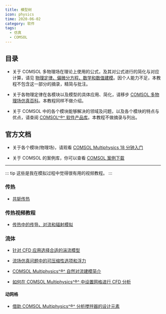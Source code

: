 ```yaml
---
title: 模型树
icon: physics
time: 2020-06-02
category: 软件
tags:
  - 仿真
  - COMSOL
---
```


## 目录

- 关于 COMSOL 多物理场在理论上使用的公式，及其对公式进行的简化与对应计算，请见 [物理定律、偏微分方程、数学和数值建模](http://cn.comsol.com/multiphysics/introduction-to-physics-pdes-and-numerical-modeling)。因个人能力不足，本教程不包含这一部分的摘录，精简与批注。

- 关于各物理定律在各模块以及模型的具体应用、简化，请移步 [COMSOL 多物理场仿真百科](http://cn.comsol.com/multiphysics/)。本教程同样不做介绍。

- 关于 COMSOL 中的各个模块能够解决的领域及问题，以及各个模块的特点与优点，请查阅 [COMSOL^®^ 软件产品库](https://cn.comsol.com/products)。本教程不做摘录与列出。

## 官方文档

- 关于各个模块(物理场)，请观看 [COMSOL Multiphysics 18 分钟入门](http://cn.comsol.com/video/basics-comsol-multiphysics-18-minutes)

- 关于 COMSOL 的案例库，你可以查看 [COMSOL 案例下载](https://cn.comsol.com/models)

---

::: tip
这些是我在模拟过程中觉得很有用的视频教程。
:::

### 传热

- [共轭传热](https://cn.comsol.com/blogs/conjugate-heat-transfer/)

### 传热视频教程

- [传热中的传导、对流和辐射模拟](https://cn.comsol.com/video/conduction-convection-radiation-heat-transfer)

### 流体

- [针对 CFD 应用选择合适的湍流模型](https://cn.comsol.com/blogs/which-turbulence-model-should-choose-cfd-application/)

- [流场仿真问题中的可压缩性选项和浮力](https://cn.comsol.com/blogs/compressibility-options-and-buoyancy-forces-for-flow-simulations/)

- [COMSOL Multiphysics^®^ 自然对流建模简介](http://cn.comsol.com/blogs/introduction-to-modeling-natural-convection-in-comsol-multiphysics/)

- [如何在 COMSOL Multiphysics^®^ 中设置网格进行 CFD 分析](http://cn.comsol.com/blogs/how-to-set-up-a-mesh-in-comsol-multiphysics-for-cfd-analyses/)

#### 动网格

- [借助 COMSOL Multiphysics^®^ 分析搅拌器的设计元素](https://cn.comsol.com/blogs/analyze-a-mixers-design-elements-with-comsol-multiphysics/)
